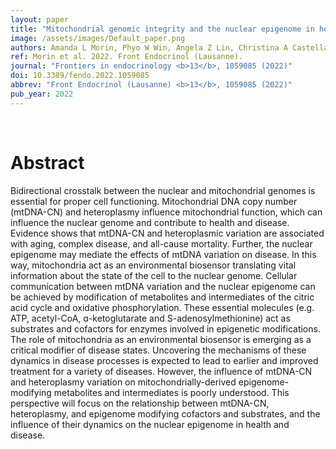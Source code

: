 ```yaml
---
layout: paper
title: "Mitochondrial genomic integrity and the nuclear epigenome in health and disease."
image: /assets/images/Default_paper.png
authors: Amanda L Morin, Phyo W Win, Angela Z Lin, Christina A Castellani
ref: Morin et al. 2022. Front Endocrinol (Lausanne).
journal: "Frontiers in endocrinology <b>13</b>, 1059085 (2022)"
doi: 10.3389/fendo.2022.1059085
abbrev: "Front Endocrinol (Lausanne) <b>13</b>, 1059085 (2022)"
pub_year: 2022
---
```


<br />
<div data-badge-popover="right" data-badge-type="donut" data-pmid="36419771" data-hide-no-mentions="true" class="altmetric-embed"></div>

# Abstract

Bidirectional crosstalk between the nuclear and mitochondrial genomes is essential for proper cell functioning. Mitochondrial DNA copy number (mtDNA-CN) and heteroplasmy influence mitochondrial function, which can influence the nuclear genome and contribute to health and disease. Evidence shows that mtDNA-CN and heteroplasmic variation are associated with aging, complex disease, and all-cause mortality. Further, the nuclear epigenome may mediate the effects of mtDNA variation on disease. In this way, mitochondria act as an environmental biosensor translating vital information about the state of the cell to the nuclear genome. Cellular communication between mtDNA variation and the nuclear epigenome can be achieved by modification of metabolites and intermediates of the citric acid cycle and oxidative phosphorylation. These essential molecules (e.g. ATP, acetyl-CoA, ɑ-ketoglutarate and S-adenosylmethionine) act as substrates and cofactors for enzymes involved in epigenetic modifications. The role of mitochondria as an environmental biosensor is emerging as a critical modifier of disease states. Uncovering the mechanisms of these dynamics in disease processes is expected to lead to earlier and improved treatment for a variety of diseases. However, the influence of mtDNA-CN and heteroplasmy variation on mitochondrially-derived epigenome-modifying metabolites and intermediates is poorly understood. This perspective will focus on the relationship between mtDNA-CN, heteroplasmy, and epigenome modifying cofactors and substrates, and the influence of their dynamics on the nuclear epigenome in health and disease.

